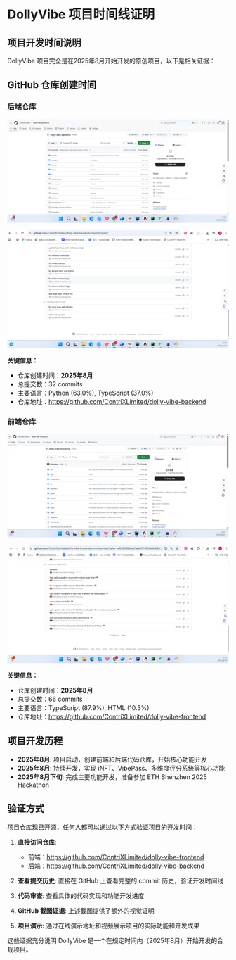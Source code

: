 # DollyVibe 项目时间线证明

## 项目开发时间说明

DollyVibe 项目完全是在2025年8月开始开发的原创项目，以下是相关证据：

## GitHub 仓库创建时间

### 后端仓库
![Backend GitHub Repository](./img/dolly-vibe-backend-github.png)

![Backend Commit History](./img/dolly-vibe-backend-github-commit-history.png)

**关键信息：**
- 仓库创建时间：**2025年8月**
- 总提交数：32 commits
- 主要语言：Python (63.0%), TypeScript (37.0%)
- 仓库地址：https://github.com/ContriXLimited/dolly-vibe-backend

### 前端仓库  
![Frontend GitHub Repository](./img/dolly-vibe-frontend-github.png)

![Frontend Commit History](./img/dolly-vibe-frontend-github-commit-history.png)

**关键信息：**
- 仓库创建时间：**2025年8月**
- 总提交数：66 commits  
- 主要语言：TypeScript (87.9%), HTML (10.3%)
- 仓库地址：https://github.com/ContriXLimited/dolly-vibe-frontend

## 项目开发历程

- **2025年8月**: 项目启动，创建前端和后端代码仓库，开始核心功能开发
- **2025年8月**: 持续开发，实现 iNFT、VibePass、多维度评分系统等核心功能
- **2025年8月下旬**: 完成主要功能开发，准备参加 ETH Shenzhen 2025 Hackathon

## 验证方式

项目仓库现已开源，任何人都可以通过以下方式验证项目的开发时间：

1. **直接访问仓库**: 
   - 前端：https://github.com/ContriXLimited/dolly-vibe-frontend
   - 后端：https://github.com/ContriXLimited/dolly-vibe-backend

2. **查看提交历史**: 直接在 GitHub 上查看完整的 commit 历史，验证开发时间线

3. **代码审查**: 查看具体的代码实现和功能开发进度

4. **GitHub 截图证据**: 上述截图提供了额外的视觉证明

5. **项目演示**: 通过在线演示地址和视频展示项目的实际功能和开发成果

这些证据充分说明 DollyVibe 是一个在规定时间内（2025年8月）开始开发的合规项目。